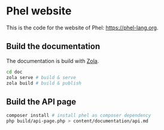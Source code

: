 # Phel website

This is the code for the website of Phel: https://phel-lang.org.

## Build the documentation

The documentation is build with [Zola](https://www.getzola.org/).

```bash
cd doc
zola serve # build & serve
zola build # build & publish
```

## Build the API page

```bash
composer install # install phel as composer dependency
php build/api-page.php > content/documentation/api.md
```
